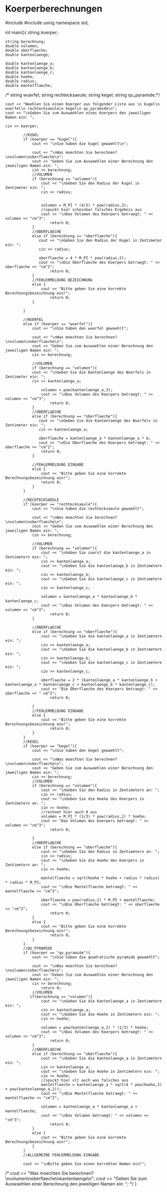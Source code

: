 # Koerperberechnungen
#include <iostream>
#include <cmath>
using namespace std;

int main(){
    string koerper;

    string berechnung;
    double volumen;
    double oberflaeche;
    double kantenlaenge;

    double kantenlaenge_a;
    double kantenlaenge_b;
    double kantenlaenge_c;
    double hoehe;
    double radius;
    double mantelflaeche;

   /* string wuerfel;
    string rechtecksaeule;
    string kegel;
    string qu_pyramide;*/

    cout << "Waehlen Sie einen Koerper aus folgender Liste aus \n kugel\n wuerfel\n rechtecksaeule\n kegel\n qu_pyramide\n";
    cout << "\nGeben Sie zum Auswaehlen eines Koerpers den jeweiligen Namen ein: ";

    cin >> koerper;

            //KUGEL
            if (koerper == "kugel"){
                cout << "\nSie haben die kugel gewaehlt\n";

                cout << "\nWas moechten Sie berechnen?\nvolumen\noberflaeche\n";
                cout << "Geben Sie zum Auswaehlen einer Berechnung den jeweiligen Namen ein: ";
                cin >> berechnung;
                //VOLUMEN
                if (berechnung == "volumen"){
                    cout << "\nGeben Sie den Radius der Kugel in Zentimeter ein: ";
                    cin >> radius;


                    volumen = M_PI * (4/3) * pow(radius,3);
                    //spuckt hier scheinbar falsches Ergebnis aus
                    cout << "\nDas Volumen des Koerpers betraegt: " << volumen << "cm^3";
                        return 0;
                }
                //OBERFLAECHE
                else if (berechnung == "oberflaeche"){
                   cout << "\nGeben Sie den Radius der Kugel in Zentimeter ein: ";
                   cin >> radius;

                   oberflaeche = 4 * M_PI * pow(radius,2);
                   cout << "\nDie Oberflaeche des Koerpers betraegt: " << oberflaeche << "cm^2";
                        return 0;
                }
                //FEHLERMELDUNG BEZEICHNUNG
                else {
                    cout << "Bitte geben Sie eine korrekte Berechnungsbezeichnung ein!";
                        return 0;
                }

            }

            //WUERFEL
            else if (koerper == "wuerfel"){
                cout << "\nSie haben den wuerfel gewaehlt";

                cout << "\nWas moechten Sie berechnen?\nvolumen\noberflaeche\n";
                cout << "Geben Sie zum Auswaehlen einer Berechnung den jeweiligen Namen ein: ";
                cin >> berechnung;

                //VOLUMEN
                if (berechnung == "volumen"){
                cout << "\nGeben Sie die Kantenlaenge des Wuerfels in Zentimeter ein: ";
                cin >> kantenlaenge_a;

                    volumen = pow(kantenlaenge_a,3);
                    cout << "\nDas Volumen des Koerpers betraegt: " << volumen << "cm^3";
                        return 0;
                }
                //OBERFLAECHE
                else if (berechnung == "oberflaeche"){
                   cout << "\nGeben Sie die Kantenlaenge des Wuerfels in Zentimeter ein: ";
                   cin >> kantenlaenge_a;

                   oberflaeche = kantenlaenge_a * kantenlaenge_a * 6;
                   cout << "\nDie Oberflaeche des Koerpers betraegt: " << oberflaeche << "cm^2";
                    return 0;
                }

                //FEHLERMELDUNG EINGABE
                else {
                    cout << "Bitte geben Sie eine korrekte Berechnungsbezeichnung ein!";
                    return 0;
                }
            }

            //RECHTECKSAEULE
            if (koerper == "rechtecksaeule"){
                cout << "\nSie haben die rechtecksaeule gewaehlt";

                cout << "\nWas moechten Sie berechnen?\nvolumen\noberflaeche\n";
                cout << "Geben Sie zum Auswaehlen einer Berechnung den jeweiligen Namen ein: ";
                cin >> berechnung;

                //VOLUMEN
                if (berechnung == "volumen"){
                    cout << "\nGeben Sie zuerst die kantenlaenge_a in Zentimetern ein: ";
                    cin >> kantenlaenge_a;
                    cout << "\nGeben Sie die kantenlaenge_b in Zentimetern ein: ";
                    cin >> kantenlaenge_b;
                    cout << "\nGeben Sie die kantenlaenge_c in Zentimetern ein: ";
                    cin >> kantenlaenge_c;

                    volumen = kantenlaenge_a * kantenlaenge_b * kantenlaenge_c;
                    cout << "\nDas Volumen des Koerpers betraegt: " << volumen << "cm^3";
                        return 0;
                }

                //OBERFLAECHE
                else if (berechnung == "oberflaeche"){
                    cout << "\nGeben Sie die kantenlaenge_a in Zentimetern ein: ";
                    cin >> kantenlaenge_a;
                    cout << "\nGeben Sie die kantenlaenge_b in Zentimetern ein: ";
                    cin >> kantenlaenge_b;
                    cout << "\nGeben Sie die kantenlaenge_c in Zentimetern ein: ";
                    cin >> kantenlaenge_c;

                    oberflaeche = 2 * (kantenlaenge_a * kantenlaenge_b + kantenlaenge_a * kantenlaenge_c + kantenlaenge_b * kantenlaenge_c);
                    cout << "Die Oberflaeche des Koerpers betraegt: " << oberflaeche << " cm^2";
                        return 0;

                }
                //FEHLERMELDUNG EINGABE
                else {
                    cout << "Bitte geben Sie eine korrekte Berechnungsbezeichnung ein!";
                        return 0;
                }
            }
            //KEGEL
            if (koerper == "kegel"){
                cout << "\nSie haben den kegel gewaehlt";

                cout << "\nWas moechten Sie berechnen?\nvolumen\noberflaeche\n";
                cout << "Geben Sie zum Auswaehlen einer Berechnung den jeweiligen Namen ein: ";
                cin >> berechnung;
                //VOLUMEN
                if (berechnung == "volumen"){
                    cout << "\nGeben Sie den Radius in Zentimetern an: ";
                    cin >> radius;
                    cout << "\nGeben Sie die Hoehe des Koerpers in Zentimetern an: ";
                    cin >> hoehe;
                    //rechnet hier auch 0 aus
                    volumen = M_PI * (1/3) * pow(radius,2) * hoehe;
                    cout << "Das Volumen des Koerpers betraegt: " << volumen << "cm^3";
                        return 0;

                }
                //OBERFLAECHE
                else if (berechnung == "oberflaeche"){
                    cout << "\nGeben Sie den Radius in Zentimetern an: ";
                    cin >> radius;
                    cout << "\nGeben Sie die Hoehe des Koerpers in Zentimetern an: ";
                    cin >> hoehe;

                    mantelflaeche = sqrt(hoehe * hoehe + radius * radius) * radius * M_PI;
                    cout << "\nDie Mantelflaeche betraegt: " << mantelflaeche << "cm^2";

                    oberflaeche = pow(radius,2) * M_PI + mantelflaeche;
                    cout << "\nDie Oberflaeche betraegt: " << oberflaeche << "cm^2";
                        return 0;
                }
                else {
                    cout << "Bitte geben Sie eine korrekte Berechnungsbezeichnung ein!";
                        return 0;
                }
            }
            //QU_PYRAMIDE
            if (koerper == "qu_pyramide"){
                cout << "\nSie haben die quadratische pyramide gewaehlt";

                cout << "\nWas moechten Sie berechnen?\nvolumen\noberflaeche\n";
                cout << "Geben Sie zum Auswaehlen einer Berechnung den jeweiligen Namen ein: ";
                cin >> berechnung;
                    return 0;
                //VOLUMEN
               if(berechnung == "volumen"){
                    cout << "\nGeben Sie die Kantenlaenge_a in Zentimetern ein: ";
                    cin >> kantenlaenge_a;
                    cout << "\nGeben Sie die Hoehe in Zentimetern ein: ";
                    cin >> hoehe;

                    volumen = pow(kantenlaenge_a,2) * (1/3) * hoehe;
                    cout << "\nDas Volumen des Koerpers betraegt: " << volumen << "cm^3";
                        return 0;
                }
                //OBERFLAECHE
                else if (berechnung == "oberflaeche"){
                    cout << "\nGeben Sie die Kantenlaenge_a in Zentimetern ein: ";
                    cin >> kantenlaenge_a;
                    cout << "\nGeben Sie die Hoehe in Zentimetern ein: ";
                    cin >> hoehe;
                    //spuckt hier vlt auch was falsches aus
                    mantelflaeche = kantenlaenge_a * sqrt(4 * pow(hoehe,2) + pow(kantenlaenge_a,2));
                    cout << "\nDie Mantelflaeche betraegt: " << mantelflaeche << "cm^2";

                    volumen = kantenlaenge_a * kantenlaenge_a + mantelflaeche;
                    cout << "\nDas Volumen betraegt: " << volumen << "cm^3";
                        return 0;
                }
                else {
                    cout << "Bitte geben Sie eine korrekte Berechnungsbezeichnung ein!";
                }
            }
            //ALLGEMEINE FEHLERMELDUNG EINGABE

            cout << "\nBitte geben Sie einen korrekten Namen ein!";

   /* cout << "Was moechten Sie berechnen?\nvolumen\noberflaeche\nkantenlaenge\n";
    cout << "Geben Sie zum Auswaehlen einer Berechnung den jeweiligen Namen ein: "; */
}



